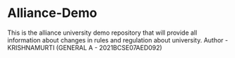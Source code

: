 # Alliance-Demo
This is the alliance university demo repository that will provide all information about changes in rules and regulation about university.
Author - KRISHNAMURTI (GENERAL A - 2021BCSE07AED092)
